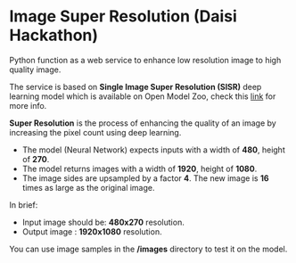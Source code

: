 # Image Super Resolution (Daisi Hackathon)

Python function as a web service to enhance low resolution image to high quality image.

The service is based on **Single Image Super Resolution (SISR)** deep learning model which is available on Open Model Zoo, check this [link](https://docs.openvino.ai/latest/omz_models_model_single_image_super_resolution_1032.html) for more info.

**Super Resolution** is the process of enhancing the quality of an image by increasing the pixel count using deep learning.

* The model (Neural Network) expects inputs with a width of **480**, height of **270**.
* The model returns images with a width of **1920**, height of **1080**.
* The image sides are upsampled by a factor **4**. The new image is **16** times as large as the original image.

In brief:
* Input image should be: **480x270** resolution.
* Output image : **1920x1080** resolution.

You can use image samples in the **/images** directory to test it on the model.
